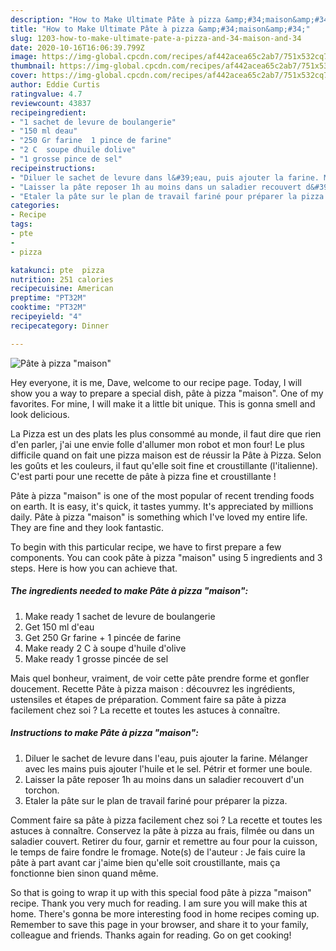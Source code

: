 ```yaml
---
description: "How to Make Ultimate Pâte à pizza &amp;#34;maison&amp;#34;"
title: "How to Make Ultimate Pâte à pizza &amp;#34;maison&amp;#34;"
slug: 1203-how-to-make-ultimate-pate-a-pizza-and-34-maison-and-34
date: 2020-10-16T16:06:39.799Z
image: https://img-global.cpcdn.com/recipes/af442acea65c2ab7/751x532cq70/pate-a-pizza-maison-photo-principale-de-la-recette.jpg
thumbnail: https://img-global.cpcdn.com/recipes/af442acea65c2ab7/751x532cq70/pate-a-pizza-maison-photo-principale-de-la-recette.jpg
cover: https://img-global.cpcdn.com/recipes/af442acea65c2ab7/751x532cq70/pate-a-pizza-maison-photo-principale-de-la-recette.jpg
author: Eddie Curtis
ratingvalue: 4.7
reviewcount: 43837
recipeingredient:
- "1 sachet de levure de boulangerie"
- "150 ml deau"
- "250 Gr farine  1 pince de farine"
- "2 C  soupe dhuile dolive"
- "1 grosse pince de sel"
recipeinstructions:
- "Diluer le sachet de levure dans l&#39;eau, puis ajouter la farine. Mélanger avec les mains puis ajouter l&#39;huile et le sel. Pétrir et former une boule."
- "Laisser la pâte reposer 1h au moins dans un saladier recouvert d&#39;un torchon."
- "Etaler la pâte sur le plan de travail fariné pour préparer la pizza."
categories:
- Recipe
tags:
- pte
- 
- pizza

katakunci: pte  pizza 
nutrition: 251 calories
recipecuisine: American
preptime: "PT32M"
cooktime: "PT32M"
recipeyield: "4"
recipecategory: Dinner

---
```



![Pâte à pizza &#34;maison&#34;](https://img-global.cpcdn.com/recipes/af442acea65c2ab7/751x532cq70/pate-a-pizza-maison-photo-principale-de-la-recette.jpg)

Hey everyone, it is me, Dave, welcome to our recipe page. Today, I will show you a way to prepare a special dish, pâte à pizza &#34;maison&#34;. One of my favorites. For mine, I will make it a little bit unique. This is gonna smell and look delicious.

La Pizza est un des plats les plus consommé au monde, il faut dire que rien d&#39;en parler, j&#39;ai une envie folle d&#39;allumer mon robot et mon four! Le plus difficile quand on fait une pizza maison est de réussir la Pâte à Pizza. Selon les goûts et les couleurs, il faut qu&#39;elle soit fine et croustillante (l&#39;italienne). C&#39;est parti pour une recette de pâte à pizza fine et croustillante !

Pâte à pizza &#34;maison&#34; is one of the most popular of recent trending foods on earth. It is easy, it's quick, it tastes yummy. It's appreciated by millions daily. Pâte à pizza &#34;maison&#34; is something which I've loved my entire life. They are fine and they look fantastic.


To begin with this particular recipe, we have to first prepare a few components. You can cook pâte à pizza &#34;maison&#34; using 5 ingredients and 3 steps. Here is how you can achieve that.

<!--inarticleads1-->

##### The ingredients needed to make Pâte à pizza &#34;maison&#34;:

1. Make ready 1 sachet de levure de boulangerie
1. Get 150 ml d&#39;eau
1. Get 250 Gr farine + 1 pincée de farine
1. Make ready 2 C à soupe d&#39;huile d&#39;olive
1. Make ready 1 grosse pincée de sel


Mais quel bonheur, vraiment, de voir cette pâte prendre forme et gonfler doucement. Recette Pâte à pizza maison : découvrez les ingrédients, ustensiles et étapes de préparation. Comment faire sa pâte à pizza facilement chez soi ? La recette et toutes les astuces à connaître. 

<!--inarticleads2-->

##### Instructions to make Pâte à pizza &#34;maison&#34;:

1. Diluer le sachet de levure dans l&#39;eau, puis ajouter la farine. Mélanger avec les mains puis ajouter l&#39;huile et le sel. Pétrir et former une boule.
1. Laisser la pâte reposer 1h au moins dans un saladier recouvert d&#39;un torchon.
1. Etaler la pâte sur le plan de travail fariné pour préparer la pizza.


Comment faire sa pâte à pizza facilement chez soi ? La recette et toutes les astuces à connaître. Conservez la pâte à pizza au frais, filmée ou dans un saladier couvert. Retirer du four, garnir et remettre au four pour la cuisson, le temps de faire fondre le fromage. Note(s) de l&#39;auteur : Je fais cuire la pâte à part avant car j&#39;aime bien qu&#39;elle soit croustillante, mais ça fonctionne bien sinon quand même. 

So that is going to wrap it up with this special food pâte à pizza &#34;maison&#34; recipe. Thank you very much for reading. I am sure you will make this at home. There's gonna be more interesting food in home recipes coming up. Remember to save this page in your browser, and share it to your family, colleague and friends. Thanks again for reading. Go on get cooking!
